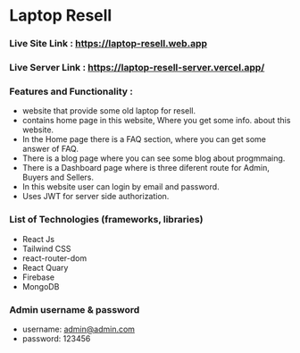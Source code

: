 # Laptop Resell #

### Live Site Link :  https://laptop-resell.web.app  ###

### Live Server Link : https://laptop-resell-server.vercel.app/ ###

### Features and Functionality : ###

* website that provide some old laptop for resell.
* contains home page in this website, Where you get some info. about this website.
* In the Home page there is a FAQ section, where you can get some answer of FAQ.
* There is a blog page where you can see some blog about progmmaing.
* There is a Dashboard page where is three diferent route for Admin, Buyers and Sellers.
* In this website user can login by email and password.
* Uses JWT for server side authorization.

### List of Technologies (frameworks, libraries) ###

* React Js
* Tailwind CSS
* react-router-dom
* React Quary
* Firebase
* MongoDB

### Admin username & password
* username: admin@admin.com
* password: 123456